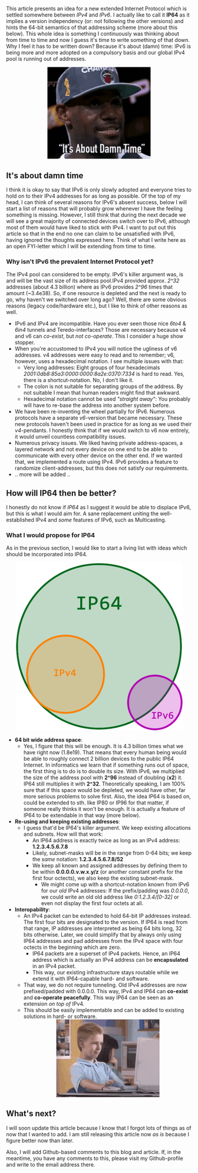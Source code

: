<div id="meta">
<meta name="created" content="Wed Dec 30 2015 16:05:06 GMT+0100" />
<meta name="lastmodified" content="auto" />


<meta name="title" content="Proposal: IPv64" />
<meta name="urlname" content="tech/proposal-for-new-internet-protocol-ip64" />
<meta name="subtitle" content="Why I think we should come up with something better than IPv6" />

<meta name="author" content="sebastian">
<meta name="description" content="A Proposal for a new internet protocol." />
<meta name="keywords" content="IPv4, IPv6, IPv64, internet protocol" />

</div>




This article presents an idea for a new extended Internet Protocol which is settled somewhere between *IPv4* and *IPv6*. I actually like to call it **IP64** as it implies a version independency (or: not following the other versions) and hints the 64-bit semantics of that addressing scheme (more about this below). This whole idea is something I continuously was thinking about from time to time and now I guess it's time to write something of that down. Why I feel it has to be written down? Because it's about (damn) time: IPv6 is being more and more adopted on a compulsory basis and our global IPv4 pool is running out of addresses.

<center>
  <img src="images/gif/its-about-damn-time-220x195.gif" style="width:20em; max-width:90%" alt="It's about damn time" />
</center>

## It's about damn time
I think it is okay to say that IPv6 is only slowly adopted and everyone tries to hold on to their IPv4 addresses for as long as possible. Of the top of my head, I can think of several reasons for IPv6's absent success, below I will start a list of reasons that will probably grow whenever I have the feeling something is missing. However, I still think that during the next decade we will see a great majority of connected devices switch over to IPv6, although most of them would have liked to stick with IPv4. I want to put out this article so that in the end no one can claim to be unsatisfied with IPv6, having ignored the thoughts expressed here. Think of what I write here as an open FYI-letter which I will be extending from time to time.

### Why isn't IPv6 the prevalent Internet Protocol yet?
The IPv4 pool can considered to be empty. IPv6's killer argument was, is and will be the vast size of its address pool.IPv4 provided approx. *2^32* addresses (about 4.3 billion) where as IPv6 provides *2^96* times that amount (~3.4e38). So, if one resource is depleted and the next is ready to go, why haven't we switched over long ago? Well, there are some obvious reasons (legacy code/hardware etc.), but I like to think of other reasons as well.
* IPv6 and IPv4 are incompatible. Have you ever seen those nice *6to4* &amp; *6in4* tunnels and Teredo-interfaces? Those are necessary because v4 and v6 can *co-exist*, but *not co-operate*. This I consider a huge show stopper.
* When you're accustomed to IPv4 you will notice the ugliness of v6 addresses. v4 addresses were easy to read and to remember; v6, however, uses a hexadecimal notation. I see multiple issues with that:
  * Very long addresses: Eight groups of four hexadecimals *2001:0db8:85a3:0000:0000:8a2e:0370:7334* is hard to read. Yes, there is a shortcut-notation. No, I don't like it.
  * The colon is not suitable for separating groups of the address. By not suitable I mean that human readers might find that awkward.
  * Hexadecimal notation cannot be used *"straight away"*: You probably will have to re-base the address into another system before.
* We have been re-inventing the wheel partially for IPv6. Numerous protocols have a separate *v6*-version that became necessary. These new protocols haven't been used in practice for as long as we used their *v4*-pendants. I honestly think that if we would switch to v6 now entirely, it would unveil countless compatibility issues.
* Numerous privacy issues. We liked having private address-spaces, a layered network and not every device on one end to be able to communicate with every other device on the other end. If we wanted that, we implemented a route using IPv4. IPv6 provides a feature to randomize client-addresses, but this does not satisfy our requirements.
* .. more will be added ..

## How will IP64 then be better?
I honestly do not know if *IP64* as I suggest it would be able to displace IPv6, but this is what I would aim for. A sane replacement uniting the well-established IPv4 and *some* features of IPv6, such as Multicasting.

### What I would propose for IP64
As in the previous section, I would like to start a living list with ideas which should be incorporated into IP64.

<center>
  <img src="images/ip64-ipv4-ipv6.png" alt="IP64 is a superset of IPv4 and partially includes IPv6." style="max-width:90%" />
</center>

* **64 bit wide address space**:
  * Yes, I figure that this will be enough. It is 4.3 billion times what we have right now (1.8e19). That means that every human being would be able to roughly connect 2 billion devices to the public IP64 Internet. In informatics we learn that if something runs out of space, the first thing is to do is to double its size. With IPv6, we multiplied the size of the address pool with **2^96** instead of doubling (**x2**) it. IP64 still multiplies it with **2^32**. Theoretically speaking, I am 100% sure that if this space would be depleted, we would have other, far more serious problems to solve first. Also, the idea IP64 is based on, could be extended to sth. like IP80 or IP96 for that matter, if someone really thinks it won't be enough. It is actually a feature of IP64 to be extendable in that way (more below).
* **Re-using and keeping existing addresses**:
  * I guess that'd be IP64's killer argument. We keep existing allocations and subnets. How will that work:
    * An IP64 address is exactly twice as long as an IPv4 address: **1.2.3.4.5.6.7.8**
    * Likely, subnet-masks will be in the range from 0-64 bits; we keep the *same* notation: **1.2.3.4.5.6.7.8/52**
    * We keep all known and assigned addresses by defining them to be within **0.0.0.0.v.w.x.y/z** (or another constant prefix for the first four octects), we also keep the existing subnet-mask.
      * We might come up with a shortcut-notation known from IPv6 for our *old* IPv4 addresses: If the prefix/padding was *0.0.0.0*, we could write an old old address like *0:1.2.3.4/\[0-32\]* or even not display the first four octets at all.
* **Interopability**:
  * An IPv4 packet can be extended to hold 64-bit IP addresses instead. The first four bits are designated to the version. If IP64 is read from that range, IP addresses are interpreted as being  64 bits long, 32 bits otherwise. Later, we could simplify that by always only using IP64 addresses and pad addresses from the IPv4 space with four octects in the beginning which are zero.
    * IP64 packets are a superset of IPv4 packets. Hence, an IP64 address which is actually an IPv4 address can be **encapsulated** in an IPv4 packet.
    * This way, our existing infrastructure stays routable while we extend it with IP64-capable hard- and software.
  * That way, we do not require tunneling. Old IPv4 addresses are now prefixed/padded with 0.0.0.0. This way, IPv4 and IP64 can **co-exist** and **co-operate peacefully**. This way IP64 can be seen as an extension *on top of* IPv4.
  * This should be easily implementable and can be added to existing solutions in hard- or software.
    <center>
      <img src="images/gif/kid-computer-ok-320x240.gif" style="width:20em; max-width:90%" alt="Kid sitting on computer signalizing everything is ok." />
    </center>

## What's next?
I will soon update this article because I know that I forgot lots of things as of now that I wanted to add. I am still releasing this article now *as is* because I figure better now than later.

Also, I will add Github-based comments to this blog and article. If, in the meantime, you have any comments to this, please visit my Github-profile and write to the email address there.
